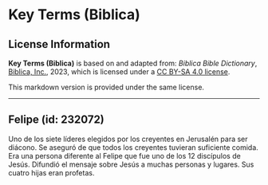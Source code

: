 # Key Terms (Biblica)

## License Information

**Key Terms (Biblica)** is based on and adapted from: _Biblica Bible Dictionary_, [Biblica, Inc.](https://www.biblica.com/), 2023, which is licensed under a [CC BY-SA 4.0 license](https://creativecommons.org/licenses/by-sa/4.0/legalcode.en).

This markdown version is provided under the same license.



--------------------------------

## Felipe (id: 232072)

Uno de los siete líderes elegidos por los creyentes en Jerusalén para ser diácono. Se aseguró de que todos los creyentes tuvieran suficiente comida. Era una persona diferente al Felipe que fue uno de los 12 discípulos de Jesús. Difundió el mensaje sobre Jesús a muchas personas y lugares. Sus cuatro hijas eran profetas.



